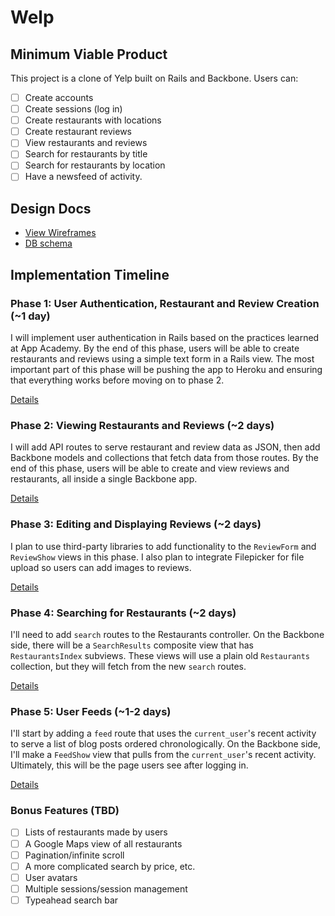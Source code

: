 # Welp


## Minimum Viable Product
This project is a clone of Yelp built on Rails and Backbone. Users can:

<!-- This is a Markdown checklist. Use it to keep track of your progress! -->

- [ ] Create accounts
- [ ] Create sessions (log in)
- [ ] Create restaurants with locations
- [ ] Create restaurant reviews
- [ ] View restaurants and reviews
- [ ] Search for restaurants by title
- [ ] Search for restaurants by location
- [ ] Have a newsfeed of activity.

## Design Docs
* [View Wireframes][views]
* [DB schema][schema]

[views]: ./docs/views.md
[schema]: ./docs/schema.md

## Implementation Timeline

### Phase 1: User Authentication, Restaurant and Review Creation (~1 day)
I will implement user authentication in Rails based on the practices learned at
App Academy. By the end of this phase, users will be able to create restaurants and reviews using
a simple text form in a Rails view. The most important part of this phase will
be pushing the app to Heroku and ensuring that everything works before moving on
to phase 2.

[Details][phase-one]

### Phase 2: Viewing Restaurants and Reviews (~2 days)
I will add API routes to serve restaurant and review data as JSON, then add Backbone
models and collections that fetch data from those routes. By the end of this
phase, users will be able to create and view reviews and restaurants, all
inside a single Backbone app.

[Details][phase-two]

### Phase 3: Editing and Displaying Reviews (~2 days)
I plan to use third-party libraries to add functionality to the `ReviewForm` and
`ReviewShow` views in this phase. I also plan to integrate Filepicker for file upload so
users can add images to reviews.

[Details][phase-three]

### Phase 4: Searching for Restaurants (~2 days)
I'll need to add `search` routes to the Restaurants controller. On the
Backbone side, there will be a `SearchResults` composite view that has `RestaurantsIndex` subviews. These views will use a plain old `Restaurants`
collection, but they will fetch from the new `search` routes.

[Details][phase-four]

### Phase 5: User Feeds (~1-2 days)
I'll start by adding a `feed` route that uses the `current_user`'s
recent activity to serve a list of blog posts ordered
chronologically. On the Backbone side, I'll make a `FeedShow` view that pulls from the `current_user`'s recent activity.  Ultimately, this will be the page users
see after logging in.

[Details][phase-five]

### Bonus Features (TBD)
- [ ] Lists of restaurants made by users
- [ ] A Google Maps view of all restaurants
- [ ] Pagination/infinite scroll
- [ ] A more complicated search by price, etc.
- [ ] User avatars
- [ ] Multiple sessions/session management
- [ ] Typeahead search bar

[phase-one]: ./docs/phases/phase1.md
[phase-two]: ./docs/phases/phase2.md
[phase-three]: ./docs/phases/phase3.md
[phase-four]: ./docs/phases/phase4.md
[phase-five]: ./docs/phases/phase5.md
